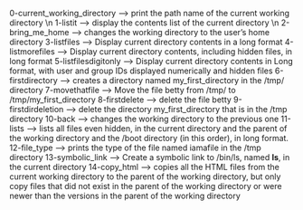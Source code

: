 0-current_working_directory --> print the path name of the current working directory \n
1-listit --> display the contents list of the current directory \n
2-bring_me_home --> changes the working directory to the user’s home directory
3-listfiles --> Display current directory contents in a long format
4-listmorefiles --> Display current directory contents, including hidden files, in long format
5-listfilesdigitonly --> Display current directory contents in Long format, with user and group IDs displayed numerically and hidden files
6-firstdirectory --> creates a directory named my_first_directory in the /tmp/ directory
7-movethatfile --> Move the file betty from /tmp/ to /tmp/my_first_directory
8-firstdelete --> delete the file betty
9-firstdirdeletion --> delete the directory my_first_directory that is in the /tmp directory
10-back --> changes the working directory to the previous one
11-lists -->  lists all files even hidden, in the current directory and the parent of the working directory and the /boot directory (in this order), in long format.
12-file_type --> prints the type of the file named iamafile in the /tmp directory
13-symbolic_link --> Create a symbolic link to /bin/ls, named __ls__, in the current directory
14-copy_html --> copies all the HTML files from the current working directory to the parent of the working directory, but only copy files that did not exist in the parent of the working directory or were newer than the versions in the parent of the working directory
